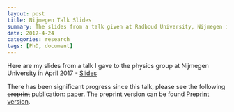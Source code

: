 ```yaml
---
layout: post
title: Nijmegen Talk Slides
summary: The slides from a talk given at Radboud University, Nijmegen in April 2017
date: 2017-4-24
categories: research
tags: [PhD, document]
---
```



Here are my slides from a talk I gave to the physics group at Nijmegen University in April 2017 - <a href="{{site.url}}/assets/PDFs/Slides_Nijmegen-2017-Fuzzy-Geometry-and-Spectral-Zeta-Funtions.pdf" download> Slides </a>

There has been significant progress since this talk, please see the following ~~preprint~~ publication: [paper](https://iopscience.iop.org/article/10.1088/1751-8121/ab22f8).
The preprint version can be found [Preprint version](https://arxiv.org/abs/1902.03590).

